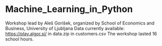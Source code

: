 # Machine_Learning_in_Python
Workshop lead by Aleš Gorišek, organized by School of Economics and Business, University of Ljubljana
Data currently available: https://play.algor.si/ in data.zip in customers.csv
The workshop lasted 16 school hours.
